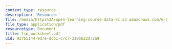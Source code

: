 ```yaml
---
content_type: resource
description: 'Resource:'
file: /media/https%3A/open-learning-course-data-rc.s3.amazonaws.com/6-004-computation-structures-spring-2017/927b51449d7edcb1c7c7319bb22d72a9_fsm_worksheet.pdf
file_type: application/pdf
resourcetype: Document
title: fsm_worksheet.pdf
uid: 927b5144-9d7e-dcb1-c7c7-319bb22d72a9
---
```

